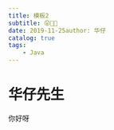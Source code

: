 ```yaml
---
title: 模板2
subtitle: 😝💁🤓
date: 2019-11-25author: 华仔
catalog: true
tags: 
    - Java
---
```

# 华仔先生

你好呀